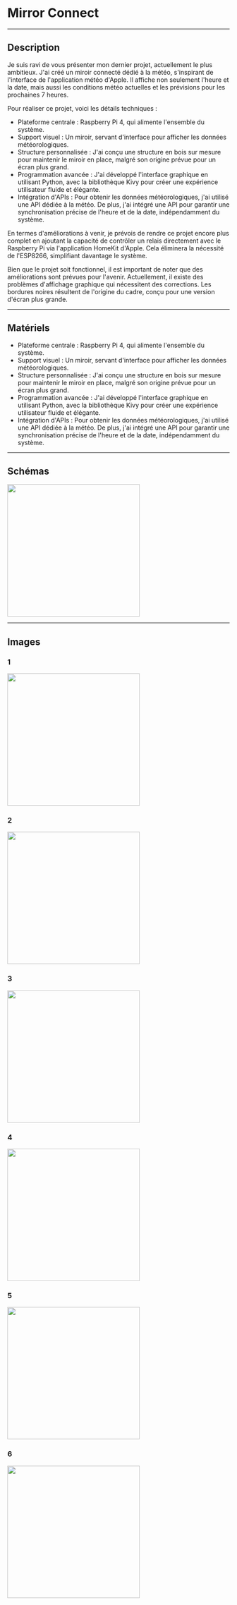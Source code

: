 # Mirror Connect

-------------------------------------
## Description ##
  
 Je suis ravi de vous présenter mon dernier projet, actuellement le plus ambitieux. J'ai créé un miroir connecté dédié à la météo, s'inspirant de l'interface de l'application météo d'Apple. Il affiche non seulement l'heure et la date, mais aussi les conditions météo actuelles et les prévisions pour les prochaines 7 heures.

Pour réaliser ce projet, voici les détails techniques :
* Plateforme centrale : Raspberry Pi 4, qui alimente l'ensemble du système.
* Support visuel : Un miroir, servant d'interface pour afficher les données météorologiques.
* Structure personnalisée : J'ai conçu une structure en bois sur mesure pour maintenir le miroir en place, malgré son origine prévue pour un écran plus grand.
* Programmation avancée : J'ai développé l'interface graphique en utilisant Python, avec la bibliothèque Kivy pour créer une expérience utilisateur fluide et élégante.
* Intégration d'APIs : Pour obtenir les données météorologiques, j'ai utilisé une API dédiée à la météo. De plus, j'ai intégré une API pour garantir une synchronisation précise de l'heure et de la date, indépendamment du système.

En termes d'améliorations à venir, je prévois de rendre ce projet encore plus complet en ajoutant la capacité de contrôler un relais directement avec le Raspberry Pi via l'application HomeKit d'Apple. Cela éliminera la nécessité de l'ESP8266, simplifiant davantage le système.

Bien que le projet soit fonctionnel, il est important de noter que des améliorations sont prévues pour l'avenir. Actuellement, il existe des problèmes d'affichage graphique qui nécessitent des corrections. Les bordures noires résultent de l'origine du cadre, conçu pour une version d'écran plus grande.

-------------------------------------
## Matériels ##

* Plateforme centrale : Raspberry Pi 4, qui alimente l'ensemble du système.
* Support visuel : Un miroir, servant d'interface pour afficher les données météorologiques.
* Structure personnalisée : J'ai conçu une structure en bois sur mesure pour maintenir le miroir en place, malgré son origine prévue pour un écran plus grand.
* Programmation avancée : J'ai développé l'interface graphique en utilisant Python, avec la bibliothèque Kivy pour créer une expérience utilisateur fluide et élégante.
* Intégration d'APIs : Pour obtenir les données météorologiques, j'ai utilisé une API dédiée à la météo. De plus, j'ai intégré une API pour garantir une synchronisation précise de l'heure et de la date, indépendamment du système.

-------------------------------------

## Schémas ##

<img src="https://github.com/adamHassanBR/iot_projet/tree/main/_11_mirror_connect/images/_11_mirror_connect.png" style="width: 300px"/>

-------------------------------------
## Images ##

### 1 ###
<img src="https://github.com/adamHassanBR/iot_projet/tree/main/_11_mirror_connect/images/1.jpg" style="width: 300px"/>

### 2 ###
<img src="https://github.com/adamHassanBR/iot_projet/tree/main/_11_mirror_connect/images/2.jpg" style="width: 300px"/>

### 3 ###
<img src="https://github.com/adamHassanBR/iot_projet/tree/main/_11_mirror_connect/images/3.jpg" style="width: 300px"/>

### 4 ###
<img src="https://github.com/adamHassanBR/iot_projet/tree/main/_11_mirror_connect/images/4.jpg" style="width: 300px"/>

### 5 ###
<img src="https://github.com/adamHassanBR/iot_projet/tree/main/_11_mirror_connect/images/5.jpg" style="width: 300px"/>

### 6 ###
<img src="https://github.com/adamHassanBR/iot_projet/tree/main/_11_mirror_connect/images/6.jpg" style="width: 300px"/>

